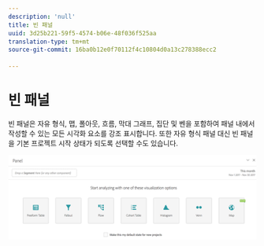 ```yaml
---
description: 'null'
title: 빈 패널
uuid: 3d25b221-59f5-4574-b06e-48f036f525aa
translation-type: tm+mt
source-git-commit: 16ba0b12e0f70112f4c10804d0a13c278388ecc2

---
```



# 빈 패널

빈 패널은 자유 형식, 맵, 폴아웃, 흐름, 막대 그래프, 집단 및 벤을 포함하여 패널 내에서 작성할 수 있는 모든 시각화 요소를 강조 표시합니다. 또한 자유 형식 패널 대신 빈 패널을 기본 프로젝트 시작 상태가 되도록 선택할 수도 있습니다.

![](assets/blank_panel.png)

